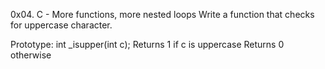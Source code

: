 0x04. C - More functions, more nested loops
Write a function that checks for uppercase character.

Prototype: int _isupper(int c);
Returns 1 if c is uppercase
Returns 0 otherwise

